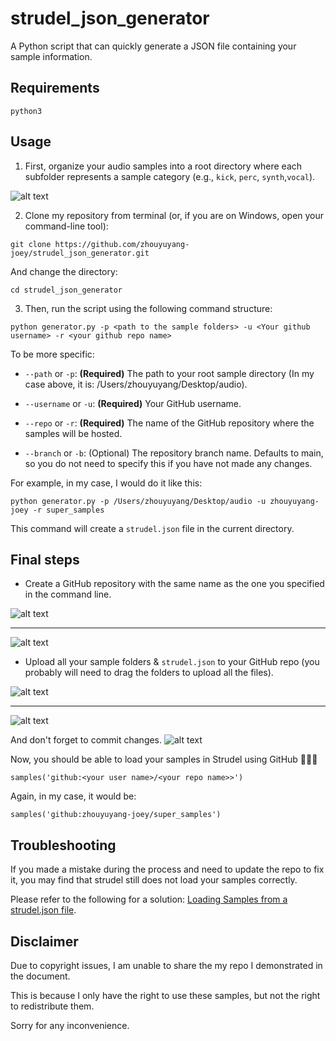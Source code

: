 # strudel_json_generator
A Python script that can quickly generate a JSON file containing your sample information.

## Requirements
```python3```

## Usage
1. First, organize your audio samples into a root directory where each subfolder represents a sample category (e.g., `kick`, `perc`, `synth`,`vocal`). 


![alt text](media/image-0.png)

2. Clone my repository from terminal (or, if you are on Windows, open your command-line tool):
```
git clone https://github.com/zhouyuyang-joey/strudel_json_generator.git
```
And change the directory:

```
cd strudel_json_generator
```


3. Then, run the script using the following command structure:


```
python generator.py -p <path to the sample folders> -u <Your github username> -r <your github repo name>
```

To be more specific:

- `--path` or `-p`: **(Required)** The path to your root sample directory (In my case above, it is: /Users/zhouyuyang/Desktop/audio).

- `--username` or `-u`: **(Required)** Your GitHub username.

- `--repo` or `-r`: **(Required)** The name of the GitHub repository where the samples will be hosted.

- `--branch` or `-b`: (Optional) The repository branch name. Defaults to main, so you do not need to specify this if you have not made any changes.


For example, in my case, I would do it like this:
```
python generator.py -p /Users/zhouyuyang/Desktop/audio -u zhouyuyang-joey -r super_samples
```

This command will create a `strudel.json` file in the current directory.

## Final steps
- Create a GitHub repository with the same name as the one you specified in the command line.

![alt text](media/image-1.png)
* * *
![alt text](media/image-2.png)


- Upload all your sample folders & `strudel.json` to your GitHub repo (you probably will need to drag the folders to upload all the files).

![alt text](media/image-3.png)
* * *
![alt text](media/image-4.png)

And don't forget to commit changes.
![alt text](media/image-5.png)


Now, you should be able to load your samples in Strudel using GitHub 🎉🎉🎉

```
samples('github:<your user name>/<your repo name>>')
```
Again, in my case, it would be:
```
samples('github:zhouyuyang-joey/super_samples')
```
## Troubleshooting
If you made a mistake during the process and need to update the repo to fix it, you may find that strudel still does not load your samples correctly. 

Please refer to the following for a solution: [Loading Samples from a strudel.json file](https://strudel.cc/learn/samples/#loading-samples-from-a-strudeljson-file).

## Disclaimer
Due to copyright issues, I am unable to share the my repo I demonstrated in the document. 

This is because I only have the right to use these samples, but not the right to redistribute them. 

Sorry for any inconvenience.